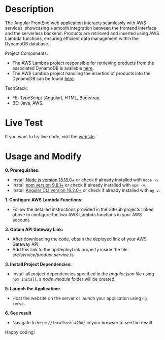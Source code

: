 # Description
The Angular FrontEnd web application interacts seamlessly with AWS services, showcasing a smooth integration between the frontend interface and the serverless backend. Products are retrieved and inserted using AWS Lambda functions, ensuring efficient data management within the DynamoDB database.

Project Components:
- The AWS Lambda project responsible for retrieving products from the associated DynamoDB is available [here](https://github.com/Puntiss/java-retrieveAllProduct-AWSLambdaFunction).
- The AWS Lambda project handling the insertion of products into the DynamoDB can be found [here](https://github.com/Puntiss/java-readAndUploadProduct-AWSLambdaFunction).

TechStack:
- FE: TypeScript (Angular), HTML, Bootstrap.
- BE: Java, AWS.

# Live Test
If you want to try live code, visit the [website](http://angular-aws-shop.s3-website-us-east-1.amazonaws.com/).

# Usage and Modify
**0. Prerequisites:**

- Install [Node.js version 18.18.0+](https://nodejs.org/en/download/current) or check if already installed with `node -v`.
- Install [npm version 9.8.1+](https://docs.npmjs.com/downloading-and-installing-node-js-and-npm) or check if already installed with `npm -v`.
- Install [Angular CLI version 16.2.0+](https://angular.io/cli) or check if already installed with `ng v`.

**1. Configure AWS Lambda Functions:**
   
- Follow the detailed instructions provided in the GitHub projects linked above to configure the two AWS Lambda functions in your AWS account.

**3. Obtain API Gateway Link:**
   
- After downloading the code, obtain the deployed link of your AWS Gateway API.
- Add this link to the apiDeployLink property inside the file *src/service/product.service.ts*.

**3. Install Project Dependencies:**
   
- Install all project dependencies specified in the *angular.json* file using `npm install`, a *node_module* folder will be created.

**5. Launch the Application:**
- Host the website on the server or launch your application using `ng serve`.

**6. See result**
- Navigate to `http://localhost:4200/` in your browser to see the result.
   
Happy coding!

